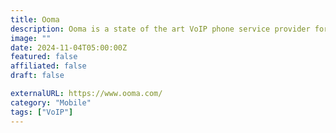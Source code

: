 ```yaml
---
title: Ooma
description: Ooma is a state of the art VoIP phone service provider for business and home, plus smart security systems.
image: ""
date: 2024-11-04T05:00:00Z
featured: false
affiliated: false
draft: false

externalURL: https://www.ooma.com/
category: "Mobile"
tags: ["VoIP"]
---
```

